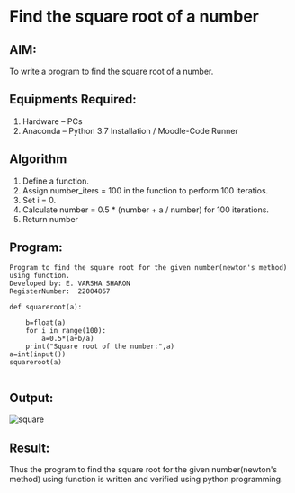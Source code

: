 # Find the square root of a number

## AIM:
To write a program to find the square root of a number.

## Equipments Required:
1. Hardware – PCs
2. Anaconda – Python 3.7 Installation / Moodle-Code Runner

## Algorithm
1. Define a function.
2. Assign number_iters = 100 in the function to perform 100 iteratios.
3. Set i = 0.
4. Calculate  number = 0.5 * (number + a / number) for 100 iterations.
5. Return number

## Program:
```
Program to find the square root for the given number(newton's method) using function.
Developed by: E. VARSHA SHARON
RegisterNumber:  22004867

def squareroot(a):
    
    b=float(a)
    for i in range(100):
        a=0.5*(a+b/a)
    print("Square root of the number:",a)
a=int(input())
squareroot(a)


```

## Output:
![square](https://user-images.githubusercontent.com/98278161/212606026-921fc615-abb3-4b42-ba69-1d6e1d47a7b0.png)



## Result:
Thus the program to find the square root for the given number(newton's method) using function is written and verified using python programming.
